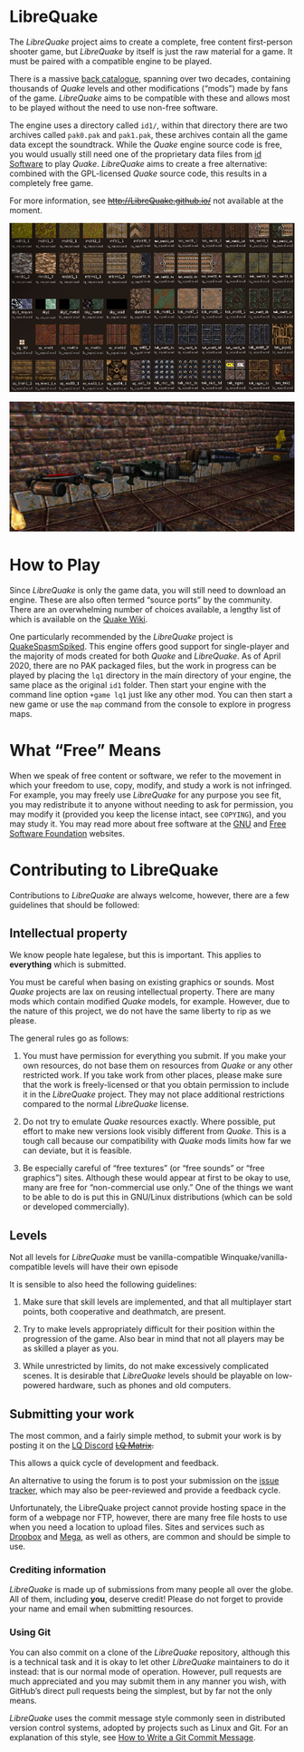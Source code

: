
# LibreQuake


The *LibreQuake* project aims to create a complete, free content first-person shooter game, but *LibreQuake* by itself is just the raw material for a game. It must be paired with a compatible engine to be played.

There is a massive [back catalogue](https://www.quaddicted.com), spanning over two decades, containing thousands of *Quake* levels and other modifications (“mods”) made by fans of the game. *LibreQuake* aims to be compatible with these and allows most to be played without the need to use non-free software.

The engine uses a directory called `id1/`, within that directory there are two archives called `pak0.pak` and `pak1.pak`, these archives contain all the game data except the soundtrack. While the *Quake* engine source code is free, you would usually still need one of the proprietary data files from [id Software](http://www.idsoftware.com) to play *Quake*. *LibreQuake* aims to create a free alternative: combined with the GPL-licensed *Quake* source code, this results in a completely free game.

For more information, see ~~http://LibreQuake.github.io/~~  not available at the moment.

![Texture examples](screenshots/textures_example.png)

![Weapon examples](screenshots/weapons_example.png)

# How to Play

Since *LibreQuake* is only the game data, you will still need to download an engine. These are also often termed “source ports” by the community. There are an overwhelming number of choices available, a lengthy list of which is available on the [Quake Wiki](https://quakewiki.org/wiki/Engines).

One particularly recommended by the *LibreQuake* project is [QuakeSpasmSpiked](https://triptohell.info/moodles/qss). This engine offers good support for single-player and the majority of mods created for both *Quake* and *LibreQuake*. As of April 2020, there are no PAK packaged files, but the work in progress can be played by placing the `lq1` directory in the main directory of your engine, the same place as the original `id1` folder. Then start your engine with the command line option `+game lq1` just like any other mod. You can then start a new game or use the `map` command from the console to explore in progress maps.

# What “Free” Means

When we speak of free content or software, we refer to the movement in which your freedom to use, copy, modify, and study a work is not infringed. For example, you may freely use *LibreQuake* for any purpose you see fit, you may redistribute it to anyone without needing to ask for permission, you may modify it (provided you keep the license intact, see `COPYING`), and you may study it. You may read more about free software at the [GNU](http://www.gnu.org/) and [Free Software Foundation](http://www.fsf.org) websites.

# Contributing to LibreQuake

Contributions to *LibreQuake* are always welcome, however, there are a few guidelines that should be followed:

## Intellectual property

We know people hate legalese, but this is important. This applies to **everything** which is submitted.

You must be careful when basing on existing graphics or sounds. Most *Quake* projects are lax on reusing intellectual property. There are many mods which contain modified *Quake* models, for example. However, due to the nature of this project, we do not have the same liberty to rip as we please.

The general rules go as follows:

  1. You must have permission for everything you submit. If you make your own resources, do not base them on resources from *Quake* or any other restricted work. If you take work from other places, please make sure that the work is freely-licensed or that you obtain permission to include it in the *LibreQuake* project. They may not place additional restrictions compared to the normal *LibreQuake* license.

  2. Do not try to emulate *Quake* resources exactly. Where possible, put effort to make new versions look visibly different from *Quake*. This is a tough call because our compatibility with *Quake* mods limits how far we can deviate, but it is feasible.
  
  3. Be especially careful of “free textures” (or “free sounds” or “free graphics”) sites.  Although these would appear at first to be okay to use, many are free for “non-commercial use only.” One of the things we want to be able to do is put this in GNU/Linux distributions (which can be sold or developed commercially).

## Levels

Not all levels for *LibreQuake* must be vanilla-compatible Winquake/vanilla-compatible levels will have their own episode

It is sensible to also heed the following guidelines:

  1. Make sure that skill levels are implemented, and that all multiplayer start points, both cooperative and deathmatch, are present.

  2. Try to make levels appropriately difficult for their position within the progression of the game.  Also bear in mind that not all players may be as skilled a player as you.
 
  3. While unrestricted by limits, do not make excessively complicated scenes. It is desirable that *LibreQuake* levels should be playable on low-powered hardware, such as phones and old computers.

## Submitting your work

The most common, and a fairly simple method, to submit your work is by posting it on the [LQ Discord](https://discord.gg/huQzzjYPUr) ~~[LQ Matrix](https://github.com/MissLavender-LQ/LibreQuake/).~~

This allows a quick cycle of development and feedback.

An alternative to using the forum is to post your submission on the [issue tracker](https://github.com/MissLav/LibreQuake/issues), which may also be peer-reviewed and provide a feedback cycle.

Unfortunately, the LibreQuake project cannot provide hosting space in the form of a webpage nor FTP, however, there are many free file hosts to use when you need a location to upload files. Sites and services such as [Dropbox](https://www.dropbox.com/) and [Mega](https://mega.co.nz/), as well as others, are common and should be simple to use.

### Crediting information

*LibreQuake* is made up of submissions from many people all over the globe. All of them, including **you**, deserve credit! Please do not forget to provide your name and email when submitting resources.

### Using Git

You can also commit on a clone of the *LibreQuake* repository, although this is a technical task and it is okay to let other *LibreQuake* maintainers to do it instead: that is our normal mode of operation. However, pull requests are much appreciated and you may submit them in any manner you wish, with GitHub’s direct pull requests being the simplest, but by far not the only means.

*LibreQuake* uses the commit message style commonly seen in distributed version control systems, adopted by projects such as Linux and Git. For an explanation of this style, see [How to Write a Git Commit Message](https://chris.beams.io/posts/git-commit/).
